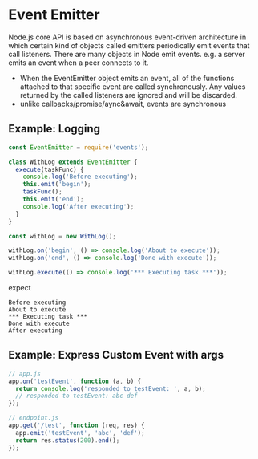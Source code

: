 Event Emitter
===
Node.js core API is based on asynchronous event-driven architecture in which certain kind of objects called emitters periodically emit events that call listeners. There are many objects in Node emit events. e.g. a server emits an event when a peer connects to it.

- When the EventEmitter object emits an event, all of the functions attached to that specific event are called synchronously. Any values returned by the called listeners are ignored and will be discarded.
- unlike callbacks/promise/aync&await, events are synchronous


Example: Logging
----
```js
const EventEmitter = require('events');

class WithLog extends EventEmitter {
  execute(taskFunc) {
    console.log('Before executing');
    this.emit('begin');
    taskFunc();
    this.emit('end');
    console.log('After executing');
  }
}

const withLog = new WithLog();

withLog.on('begin', () => console.log('About to execute'));
withLog.on('end', () => console.log('Done with execute'));

withLog.execute(() => console.log('*** Executing task ***'));
```

expect
```
Before executing
About to execute
*** Executing task ***
Done with execute
After executing
```

Example: Express Custom Event with args
---
```js
// app.js
app.on('testEvent', function (a, b) {
  return console.log('responded to testEvent: ', a, b);
  // responded to testEvent: abc def
});

// endpoint.js
app.get('/test', function (req, res) {
  app.emit('testEvent', 'abc', 'def');
  return res.status(200).end();
});
```
